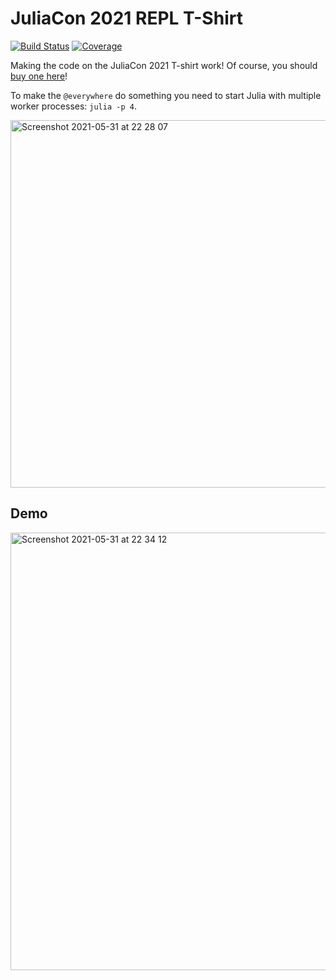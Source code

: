 # JuliaCon 2021 REPL T-Shirt

[![Build Status](https://github.com/JuliaCon/JuliaCon.jl/workflows/CI/badge.svg)](https://github.com/JuliaCon/JuliaCon.jl/actions)
[![Coverage](https://codecov.io/gh/JuliaCon/JuliaCon.jl/branch/master/graph/badge.svg)](https://codecov.io/gh/JuliaCon/JuliaCon.jl)

Making the code on the JuliaCon 2021 T-shirt work! Of course, you should [buy one here](https://www.bonfire.com/juliacon-repl/)!

To make the `@everywhere` do something you need to start Julia with multiple worker processes: `julia -p 4`.

<img width="588" alt="Screenshot 2021-05-31 at 22 28 07" src="https://user-images.githubusercontent.com/187980/120239846-7c6afc80-c25f-11eb-892b-dd52be136f36.png">

## Demo

<img width="700" alt="Screenshot 2021-05-31 at 22 34 12" src="https://user-images.githubusercontent.com/187980/120240233-5a25ae80-c260-11eb-89a5-74f02c1dd475.png">
